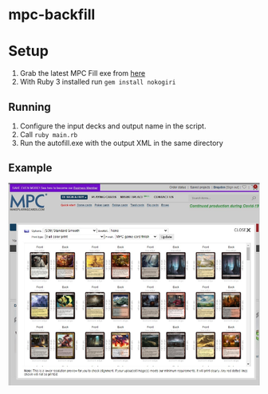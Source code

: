 # mpc-backfill
 
# Setup
1. Grab the latest MPC Fill exe from [here](https://github.com/MrTeferi/MPC-Fill/releases)
2. With Ruby 3 installed 
run `gem install nokogiri`

## Running
1. Configure the input decks and output name in the script.
2. Call `ruby main.rb`
3. Run the autofill.exe with the output XML in the same directory

## Example
![example_cart.jpg](example_cart.jpg)